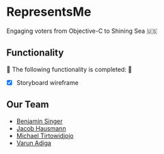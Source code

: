 # RepresentsMe 

Engaging voters from Objective-C to Shining Sea 🇺🇸

## Functionality

🎉 The following functionality is completed: 🎉

- [X] Storyboard wireframe

## Our Team
- [Benjamin Singer](https://github.com/bzsinger)
- [Jacob Hausmann](https://github.com/jeh97)
- [Michael Tirtowidjojo](https://github.com/tirtow)
- [Varun Adiga](https://github.com/varunadiga)

